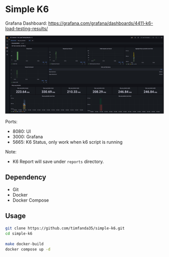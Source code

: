 # Simple K6

Grafana Dashboard: https://grafana.com/grafana/dashboards/4411-k6-load-testing-results/

![](doc/dashboard.jpg)

Ports:
- 8080: UI
- 3000: Grafana
- 5665: K6 Status, only work when k6 script is running

Note:
- K6 Report will save under `reports` directory. 

## Dependency

- Git
- Docker
- Docker Compose

## Usage

```bash
git clone https://github.com/timfanda35/simple-k6.git 
cd simple-k6

make docker-build
docker compose up -d
```
